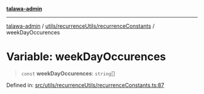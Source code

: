[**talawa-admin**](../../../../README.md)

***

[talawa-admin](../../../../README.md) / [utils/recurrenceUtils/recurrenceConstants](../README.md) / weekDayOccurences

# Variable: weekDayOccurences

> `const` **weekDayOccurences**: `string`[]

Defined in: [src/utils/recurrenceUtils/recurrenceConstants.ts:87](https://github.com/bint-Eve/talawa-admin/blob/bb9ac170c0ec806cc5423650a66bbe110c3af5d9/src/utils/recurrenceUtils/recurrenceConstants.ts#L87)
